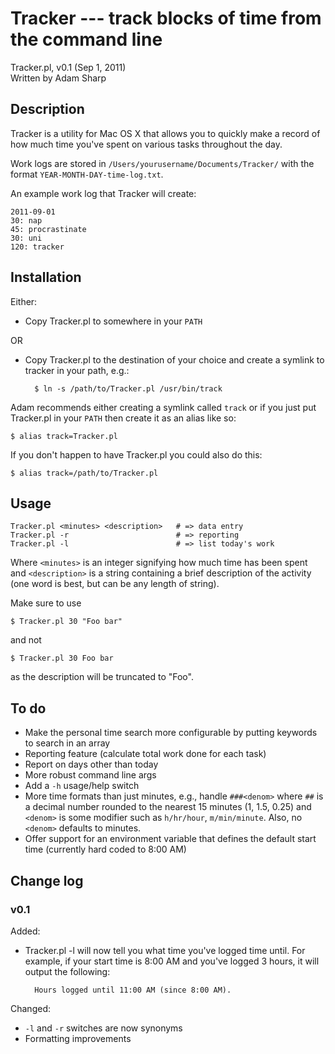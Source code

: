 # Tracker --- track blocks of time from the command line

Tracker.pl, v0.1 (Sep 1, 2011)  
Written by Adam Sharp  

## Description

Tracker is a utility for Mac OS X that allows you to quickly make a record of how much time you've spent on various tasks throughout the day.

Work logs are stored in `/Users/yourusername/Documents/Tracker/` with the format `YEAR-MONTH-DAY-time-log.txt`.

An example work log that Tracker will create:

    2011-09-01
    30: nap
    45: procrastinate
    30: uni
    120: tracker

## Installation

Either:

- Copy Tracker.pl to somewhere in your `PATH`

OR

- Copy Tracker.pl to the destination of your choice and create a symlink to tracker in your path, e.g.:

        $ ln -s /path/to/Tracker.pl /usr/bin/track

Adam recommends either creating a symlink called `track` or if you just put Tracker.pl in your `PATH` then create it as an alias like so:

    $ alias track=Tracker.pl

If you don't happen to have Tracker.pl you could also do this:

    $ alias track=/path/to/Tracker.pl

## Usage

    Tracker.pl <minutes> <description>   # => data entry
    Tracker.pl -r                        # => reporting
    Tracker.pl -l                        # => list today's work

Where `<minutes>` is an integer signifying how much time has been spent and `<description>` is a string containing a brief description of the activity (one word is best, but can be any length of string).

Make sure to use

    $ Tracker.pl 30 "Foo bar"
    
and not

    $ Tracker.pl 30 Foo bar

as the description will be truncated to "Foo".

## To do

- Make the personal time search more configurable by putting keywords to search in an array
- Reporting feature (calculate total work done for each task)
- Report on days other than today
- More robust command line args
- Add a `-h` usage/help switch
- More time formats than just minutes, e.g., handle `###<denom>` where `##` is a decimal number rounded to the nearest 15 minutes (1, 1.5, 0.25) and `<denom>` is some modifier such as `h/hr/hour`, `m/min/minute`. Also, no `<denom>` defaults to minutes.
- Offer support for an environment variable that defines the default start time (currently hard coded to 8:00 AM)

## Change log

### v0.1

Added:

- Tracker.pl -l will now tell you what time you've logged time until. For example, if your start time is 8:00 AM and you've logged 3 hours, it will output the following:
    
        Hours logged until 11:00 AM (since 8:00 AM).

Changed:

- `-l` and `-r` switches are now synonyms
- Formatting improvements
